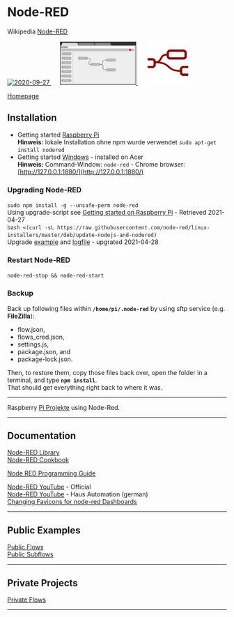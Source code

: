 # Node-RED
Wikipedia [Node-RED ](https://de.wikipedia.org/wiki/Node-RED)  

<a href="https://nodered.org/">
<img width="100" alt="2020-09-27" src="https://nodered.org/about/resources/media/node-red-icon-2.png"> 
</a> &nbsp;&nbsp;&nbsp;&nbsp;
<a href="https://nodered.org/">
<img width="175" alt="2020-10-25" src="images/node-red_browser-picto.png"> 
</a> &nbsp;&nbsp;&nbsp;&nbsp;
<a href="https://nodered.org/">
<img width="100" alt="2020-11-23" src="images/Node-RED_Favicon_default.png"> 
</a>  

[Homepage](https://nodered.org/)

## Installation
* Getting started [Raspberry Pi](https://nodered.org/docs/getting-started/raspberrypi)  
  **Hinweis:** lokale Installation ohne npm wurde verwendet ```sudo apt-get install nodered```
* Getting started [Windows](https://nodered.org/docs/getting-started/windows#running-on-windows) - installed on Acer  
  **Hinweis:** Command-Window: ```node-red```  - Chrome browser: [http://127.0.0.1:1880/](http://127.0.0.1:1880/)  

### Upgrading Node-RED
```sudo npm install -g --unsafe-perm node-red```  
Using upgrade-script see [Getting started on Raspberry Pi](https://nodered.org/docs/getting-started/raspberrypi) - Retrieved 2021-04-27  
```bash <(curl -sL https://raw.githubusercontent.com/node-red/linux-installers/master/deb/update-nodejs-and-nodered)```  
Upgrade [example](images/Node.RED_Upgrade.jpg) and [logfile](images/nodered-install.log) - upgrated 2021-04-28  


### Restart Node-RED
```node-red-stop && node-red-start```

### Backup
Back up following files within **```/home/pi/.node-red```** by using sftp service (e.g. **FileZilla**):  
* flow.json, 
* flows_cred.json,
* settings.js, 
* package.json, and 
* package-lock.json.

Then, to restore them, copy those files back over, open the folder in a terminal, and type **```npm install```**.   
That should get everything right back to where it was.  

---
Raspberry [Pi Projekte](https://github.com/griemide/RPi) using Node-Red.

---

## Documentation

[Node-RED Library](https://flows.nodered.org/)  
[Node-RED Cookbook](https://cookbook.nodered.org/)  

[Node RED Programming Guide](http://noderedguide.com/)

[Node-RED YouTube](https://www.youtube.com/channel/UCQaB8NXBEPod7Ab8PPCLLAA) - Official  
[Node-RED YouTube](https://www.youtube.com/watch?v=ktGprvHi5jU&t=59s) - Haus Automation (german)  
[Changing Favicons for node-red Dashboards](https://gist.github.com/mohnen/6923d5eb2e4547bb7e5bd90546d2ee80)

---
## Public Examples
[Public Flows](flows/readme.md)  
[Public Subflows](subflows/readme.md)  

---
## Private Projects
[Private Flows](https://github.com/griemide/NR/)  

---
[]()  
[]()  
[]()  
